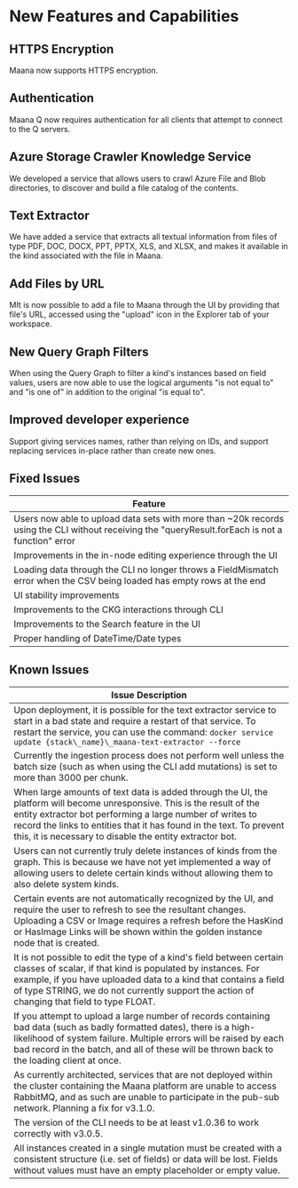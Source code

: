 # New Features and Capabilities

## HTTPS Encryption    

Maana now supports HTTPS encryption.       


## Authentication    

Maana Q now requires authentication for all clients that attempt to connect to the Q servers.

## Azure Storage Crawler Knowledge Service

We developed a service that allows users to crawl Azure File and Blob directories, to discover and build a file catalog of the contents.

## Text Extractor

We have added a service that extracts all textual information from files of type PDF, DOC, DOCX, PPT, PPTX, XLS, and XLSX, and makes it available in the kind associated with the file in Maana.

## Add Files by URL   

MIt is now possible to add a file to Maana through the UI by providing that file's URL, accessed using the "upload" icon in the Explorer tab of your workspace.

## New Query Graph Filters   

When using the Query Graph to filter a kind's instances based on field values, users are now able to use the logical arguments "is not equal to" and "is one of" in addition to the original "is equal to".

## Improved developer experience

Support giving services names, rather than relying on IDs, and support replacing services in-place rather than create new ones.  


Fixed Issues
------------


| Feature |
| -----------|
|Users now able to upload data sets with more than ~20k records using the CLI without receiving the "queryResult.forEach is not a function" error |
| Improvements in the in-node editing experience through the UI |
| Loading data through the CLI no longer throws a FieldMismatch error when the CSV being loaded has empty rows at the end |
| UI stability improvements |
| Improvements to the CKG interactions through CLI |
| Improvements to the Search feature in the UI |
| Proper handling of DateTime/Date types|




Known Issues
------------

| Issue Description |
| -----------|
| Upon deployment, it is possible for the text extractor service to start in a bad state and require a restart of that service. To restart the service, you can use the command: `docker service update {stack\_name}\_maana-text-extractor --force`  |
| Currently the ingestion process does not perform well unless the batch size (such as when using the CLI add mutations) is set to more than 3000 per chunk.|
| When large amounts of text data is added through the UI, the platform will become unresponsive. This is the result of the entity extractor bot performing a large number of writes to record the links to entities that it has found in the text. To prevent this, it is necessary to disable the entity extractor bot. |
| Users can not currently truly delete instances of kinds from the graph. This is because we have not yet implemented a way of allowing users to delete certain kinds without allowing them to also delete system kinds. |
| Certain events are not automatically recognized by the UI, and require the user to refresh to see the resultant changes. Uploading a CSV or Image requires a refresh before the HasKind or HasImage Links will be shown within the golden instance node that is created. |
| It is not possible to edit the type of a kind's field between certain classes of scalar, if that kind is populated by instances. For example, if you have uploaded data to a kind that contains a field of type STRING, we do not currently support the action of changing that field to type FLOAT. |
| If you attempt to upload a large number of records containing bad data (such as badly formatted dates), there is a high-likelihood of system failure. Multiple errors will be raised by each bad record in the batch, and all of these will be thrown back to the loading client at once. |
| As currently architected, services that are not deployed within the cluster containing the Maana platform are unable to access RabbitMQ, and as such are unable to participate in the pub-sub network. Planning a fix for v3.1.0. |
| The version of the CLI needs to be at least v1.0.36 to work correctly with v3.0.5.|
| All instances created in a single mutation must be created with a consistent structure (i.e. set of fields) or data will be lost. Fields without values must have an empty placeholder or empty value. |
